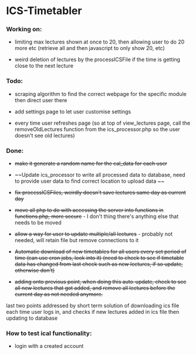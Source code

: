 # ICS-Timetabler

### Working on:

- limiting max lectures shown at once to 20, then allowing user to do 20 more etc (retrieve all and then javascript to only show 20, etc)

- weird deletion of lectures by the processICSFile if the time is getting close to the next lecture


### Todo:

- scraping algorithm to find the correct webpage for the specific module then direct user there

- add settings page to let user customise settings

- every time user refreshes page (so at top of view_lectures page, call the removeOldLectures function from the ics_processor.php so the user doesn't see old lectures)

### Done:

- ~~make it generate a random name for the cal_data for each user~~

- ~~Update ics_processor to write all processed data to database, need to provide user data to find correct location to upload data ~~

- ~~fix processICSFiles, weirdly doesn't save lectures same day as current day~~

- ~~move all php to do with accessing the server into functions in functions.php, more secure~~ - I don't thing there's anything else that needs to be moved

- ~~allow a way for user to update multiple/all lectures~~ - probably not needed, will retain file but remove connections to it

- ~~Automatic download of new timetables for all users every set period of time (can use cron jobs, look into it) (need to check to see if timetable data has changed from last check such as new lectures, if so update, otherwise don't)~~

- ~~adding onto previous point, when doing this auto-update, check to see all new lectures that got added, and remove all lectures before the current day as not needed anymore.~~

last two points addressed by short term solution of downloading ics file each time user logs in, and checks if new lectures added in ics file then updating to database


### How to test ical functionality:
- login with a created account

